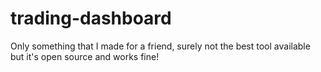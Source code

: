 # trading-dashboard

Only something that I made for a friend, surely not the best tool available but it's open source and works fine!
